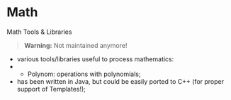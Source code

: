 # Math
Math Tools &amp; Libraries
> **Warning:** Not maintained anymore!

- various tools/libraries useful to process mathematics:
- - Polynom: operations with polynomials;
- has been written in Java, but could be easily ported to C++ (for proper support of Templates!);

